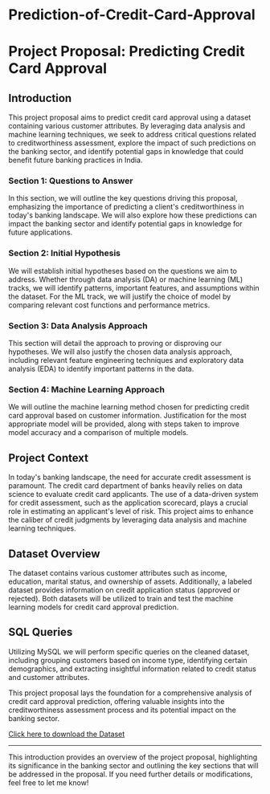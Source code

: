# Prediction-of-Credit-Card-Approval

# Project Proposal: Predicting Credit Card Approval

## Introduction

This project proposal aims to predict credit card approval using a dataset containing various customer attributes. By leveraging data analysis and machine learning techniques, we seek to address critical questions related to creditworthiness assessment, explore the impact of such predictions on the banking sector, and identify potential gaps in knowledge that could benefit future banking practices in India.

### Section 1: Questions to Answer

In this section, we will outline the key questions driving this proposal, emphasizing the importance of predicting a client's creditworthiness in today's banking landscape. We will also explore how these predictions can impact the banking sector and identify potential gaps in knowledge for future applications.

### Section 2: Initial Hypothesis

We will establish initial hypotheses based on the questions we aim to address. Whether through data analysis (DA) or machine learning (ML) tracks, we will identify patterns, important features, and assumptions within the dataset. For the ML track, we will justify the choice of model by comparing relevant cost functions and performance metrics.

### Section 3: Data Analysis Approach

This section will detail the approach to proving or disproving our hypotheses. We will also justify the chosen data analysis approach, including relevant feature engineering techniques and exploratory data analysis (EDA) to identify important patterns in the data.

### Section 4: Machine Learning Approach

We will outline the machine learning method chosen for predicting credit card approval based on customer information. Justification for the most appropriate model will be provided, along with steps taken to improve model accuracy and a comparison of multiple models.

## Project Context

In today's banking landscape, the need for accurate credit assessment is paramount. The credit card department of banks heavily relies on data science to evaluate credit card applicants. The use of a data-driven system for credit assessment, such as the application scorecard, plays a crucial role in estimating an applicant's level of risk. This project aims to enhance the caliber of credit judgments by leveraging data analysis and machine learning techniques.

## Dataset Overview

The dataset contains various customer attributes such as income, education, marital status, and ownership of assets. Additionally, a labeled dataset provides information on credit application status (approved or rejected). Both datasets will be utilized to train and test the machine learning models for credit card approval prediction.

## SQL Queries

Utilizing MySQL  we will perform specific queries on the cleaned dataset, including grouping customers based on income type, identifying certain demographics, and extracting insightful information related to credit status and customer attributes.

This project proposal lays the foundation for a comprehensive analysis of credit card approval prediction, offering valuable insights into the creditworthiness assessment process and its potential impact on the banking sector.

[Click here to download the Dataset](dataset_link)

---

This introduction provides an overview of the project proposal, highlighting its significance in the banking sector and outlining the key sections that will be addressed in the proposal. If you need further details or modifications, feel free to let me know!

